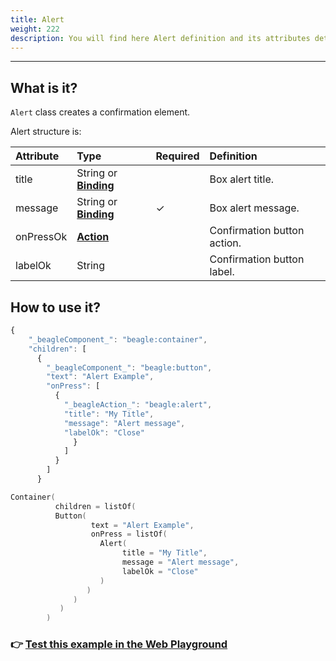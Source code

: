 ```yaml
---
title: Alert
weight: 222
description: You will find here Alert definition and its attributes details
---
```


---

## What is it?

`Alert` class creates a confirmation element.  


Alert structure is:

| Attribute | Type | Required | Definition |
| :--- | :--- | :--- | :--- |
| title | String or [**Binding**](https://docs.usebeagle.io/v/v1.0-en/api/context#bindings) |  | Box alert title. |
| message | String or [**Binding**](https://docs.usebeagle.io/v/v1.0-en/api/context#bindings) |        ✓ | Box alert message. |
| onPressOk | [**Action**](https://docs.usebeagle.io/v/v1.0-en/api/actions) |  | Confirmation button action.  |
| labelOk | String |  | Confirmation button label. |

## How to use it?



```javascript
{
    "_beagleComponent_": "beagle:container",
    "children": [
      {
        "_beagleComponent_": "beagle:button",
        "text": "Alert Example",
        "onPress": [
          {
            "_beagleAction_": "beagle:alert",
            "title": "My Title",
            "message": "Alert message",
            "labelOk": "Close"
              }
            ]
          }
        ]
      }
```



```kotlin
Container(
          children = listOf(
          Button(
                  text = "Alert Example",
                  onPress = listOf(
                    Alert(
                         title = "My Title",
                         message = "Alert message",
                         labelOk = "Close"
                    )
                 )
              )
           )
        )
```



###  👉 [Test this example in the Web Playground](https://beagle-playground.netlify.app/#/demo/default-components/button.json)​
